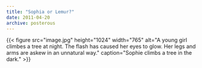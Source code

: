 ```yaml
---
title: "Sophia or Lemur?"
date: 2011-04-20
archive: posterous
---
```


{{< figure 
	src="image.jpg" 
	height="1024" 
	width="765" 
	alt="A young girl climbes a tree at night. The flash has caused her eyes to glow. Her legs and arms are askew in an unnatural way." 
	caption="Sophie climbs a tree in the dark." >}}

